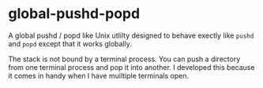 # global-pushd-popd
A global pushd / popd like Unix utlilty designed to behave exectly like `pushd` and `popd` except that it works globally. 

The stack is not bound by a terminal process. You can push a directory from one terminal process and pop it into another. I developed this because it comes in handy when I have muiltiple terminals open.
